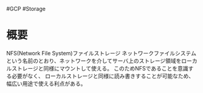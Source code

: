 #GCP #Storage

# 概要

NFS(Network File System)ファイルストレージ
ネットワークファイルシステムという名前のとおり、ネットワークを介してサーバ上のストレージ領域をローカルストレージと同様にマウントして使える。
このためNFSであることを意識する必要がなく、
ローカルストレージと同様に読み書きすることが可能なため、幅広い用途で使える利点がある。